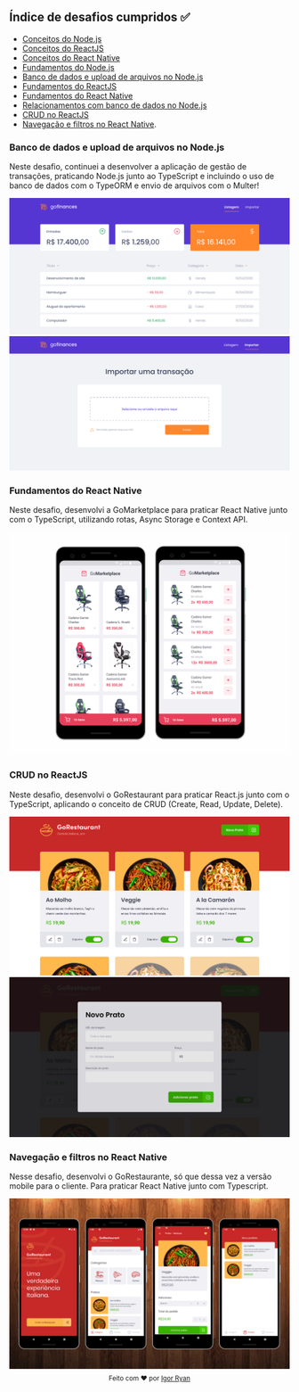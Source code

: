## Índice de desafios cumpridos ✅

- [Conceitos do Node.js](https://github.com/Igorryan/rocketseat-gostack/tree/master/conceitos-nodejs)
- [Conceitos do ReactJS](https://github.com/Igorryan/rocketseat-gostack/tree/master/conceitos-reactjs)
- [Conceitos do React Native](https://github.com/Igorryan/rocketseat-gostack/tree/master/conceitos-react-native)
- [Fundamentos do Node.js](https://github.com/Igorryan/rocketseat-gostack/tree/master/fundamentos-node-typescript)
- [Banco de dados e upload de arquivos no Node.js](https://github.com/Igorryan/rocketseat-gostack/tree/master/desafio-database-upload)
- [Fundamentos do ReactJS](https://github.com/Igorryan/rocketseat-gostack/tree/master/fundamentos-reactjs)
- [Fundamentos do React Native](https://github.com/Igorryan/rocketseat-gostack/tree/master/fundamentos-react-native)
- [Relacionamentos com banco de dados no Node.js](https://github.com/Igorryan/rocketseat-gostack/tree/master/desafio-typeorm-relations)
- [CRUD no ReactJS](https://github.com/Igorryan/rocketseat-gostack/tree/master/desafio-reactjs-crud)
- [Navegação e filtros no React Native](https://github.com/Igorryan/rocketseat-gostack/tree/master/react-native-delivery).

### Banco de dados e upload de arquivos no Node.js

Neste desafio, continuei a desenvolver a aplicação de gestão de transações, praticando Node.js junto ao TypeScript e incluindo o uso de banco de dados com o TypeORM e envio de arquivos com o Multer!

<div>
<img src="./desafio-database-upload/assets/appscreens1.png">
<img src="./desafio-database-upload/assets/appscreens2.png">
</div>

### Fundamentos do React Native
Neste desafio, desenvolvi a GoMarketplace para praticar React Native junto com o TypeScript, utilizando rotas, Async Storage e Context API.

<div>
<img src="./fundamentos-react-native/assets/appscreens.png">
</div>

### CRUD no ReactJS
Neste desafio, desenvolvi o GoRestaurant para praticar React.js junto com o TypeScript, aplicando o conceito de CRUD (Create, Read, Update, Delete). 
<div>
<img src="./desafio-reactjs-crud/src/assets/appscreen1.png">
<img src="./desafio-reactjs-crud/src/assets/appscreen2.png">
</div>

### Navegação e filtros no React Native
Nesse desafio, desenvolvi o GoRestaurante, só que dessa vez a versão mobile para o cliente. Para praticar React Native junto com Typescript.
<div>
<img src="./react-native-delivery/assets/appscreens.png">
</div>

<div align="center">
  <sub>Feito com ❤︎ por <a href="https://www.linkedin.com/in/igorryan/">Igor Ryan</a>
</div>